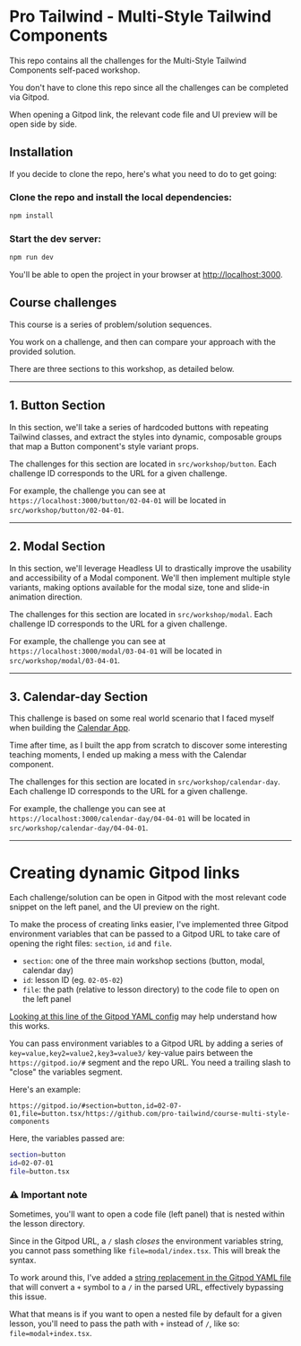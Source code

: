 # Pro Tailwind - Multi-Style Tailwind Components

This repo contains all the challenges for the Multi-Style Tailwind Components self-paced workshop.

You don't have to clone this repo since all the challenges can be completed via Gitpod.

When opening a Gitpod link, the relevant code file and UI preview will be open side by side.

## Installation

If you decide to clone the repo, here's what you need to do to get going:

### Clone the repo and install the local dependencies:

```sh
npm install
```

### Start the dev server:

```sh
npm run dev
```

You'll be able to open the project in your browser at [http://localhost:3000](http://localhost:3000).

## Course challenges

This course is a series of problem/solution sequences.

You work on a challenge, and then can compare your approach with the provided solution.

There are three sections to this workshop, as detailed below.

---

## 1. Button Section

In this section, we'll take a series of hardcoded buttons with repeating Tailwind classes, and extract the styles into dynamic, composable groups that map a Button component's style variant props.

The challenges for this section are located in `src/workshop/button`. Each challenge ID corresponds to the URL for a given challenge.

For example, the challenge you can see at `https://localhost:3000/button/02-04-01` will be located in `src/workshop/button/02-04-01`.

---

## 2. Modal Section

In this section, we'll leverage Headless UI to drastically improve the usability and accessibility of a Modal component. We'll then implement multiple style variants, making options available for the modal size, tone and slide-in animation direction.

The challenges for this section are located in `src/workshop/modal`. Each challenge ID corresponds to the URL for a given challenge.

For example, the challenge you can see at `https://localhost:3000/modal/03-04-01` will be located in `src/workshop/modal/03-04-01`.

---

## 3. Calendar-day Section

This challenge is based on some real world scenario that I faced myself when building the [Calendar App](https://calendar-app.protailwind.com).

Time after time, as I built the app from scratch to discover some interesting teaching moments, I ended up making a mess with the Calendar component.

The challenges for this section are located in `src/workshop/calendar-day`. Each challenge ID corresponds to the URL for a given challenge.

For example, the challenge you can see at `https://localhost:3000/calendar-day/04-04-01` will be located in `src/workshop/calendar-day/04-04-01`.

---

# Creating dynamic Gitpod links

Each challenge/solution can be open in Gitpod with the most relevant code snippet on the left panel, and the UI preview on the right.

To make the process of creating links easier, I've implemented three Gitpod environment variables that can be passed to a Gitpod URL to take care of opening the right files: `section`, `id` and `file`.

- `section`: one of the three main workshop sections (button, modal, calendar day)
- `id`: lesson ID (eg. `02-05-02`)
- `file`: the path (relative to lesson directory) to the code file to open on the left panel

[Looking at this line of the Gitpod YAML config](https://github.com/pro-tailwind/course-multi-style-components/blob/main/.gitpod.yml#L9) may help understand how this works.

You can pass environment variables to a Gitpod URL by adding a series of `key=value,key2=value2,key3=value3/` key-value pairs between the `https://gitpod.io/#` segment and the repo URL. You need a trailing slash to "close" the variables segment.

Here's an example:

```
https://gitpod.io/#section=button,id=02-07-01,file=button.tsx/https://github.com/pro-tailwind/course-multi-style-components
```

Here, the variables passed are:

```sh
section=button
id=02-07-01
file=button.tsx
```

### ⚠️ Important note

Sometimes, you'll want to open a code file (left panel) that is nested within the lesson directory.

Since in the Gitpod URL, a `/` slash _closes_ the environment variables string, you cannot pass something like `file=modal/index.tsx`. This will break the syntax.

To work around this, I've added a [string replacement in the Gitpod YAML file](https://github.com/pro-tailwind/course-multi-style-components/blob/main/.gitpod.yml#L9) that will convert a `+` symbol to a `/` in the parsed URL, effectively bypassing this issue.

What that means is if you want to open a nested file by default for a given lesson, you'll need to pass the path with `+` instead of `/`, like so: `file=modal+index.tsx`.
